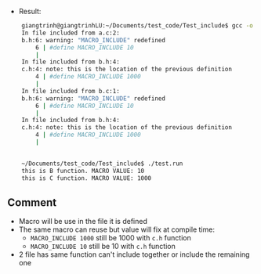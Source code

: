 - Result:
```bash
    giangtrinh@giangtrinhLU:~/Documents/test_code/Test_include$ gcc -o test.run a.c b.c c.c
    In file included from a.c:2:
    b.h:6: warning: "MACRO_INCLUDE" redefined
        6 | #define MACRO_INCLUDE 10
        | 
    In file included from b.h:4:
    c.h:4: note: this is the location of the previous definition
        4 | #define MACRO_INCLUDE 1000
        | 
    In file included from b.c:1:
    b.h:6: warning: "MACRO_INCLUDE" redefined
        6 | #define MACRO_INCLUDE 10
        | 
    In file included from b.h:4:
    c.h:4: note: this is the location of the previous definition
        4 | #define MACRO_INCLUDE 1000
        | 

        
    ~/Documents/test_code/Test_include$ ./test.run 
    this is B function. MACRO VALUE: 10
    this is C function. MACRO VALUE: 1000
```

## Comment
- Macro will be use in the file it is defined
- The same macro can reuse but value will fix at compile time:
    - `MACRO_INCLUDE 1000` still be 1000 with `c.h` function
    - `MACRO_INCLUDE 10` still be 10 with `c.h` function
- 2 file has same function can't include together or include the remaining one